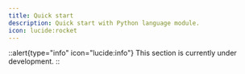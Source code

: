 ```yaml
---
title: Quick start
description: Quick start with Python language module.
icon: lucide:rocket
---
```


::alert{type="info" icon="lucide:info"}
  This section is currently under development.
::